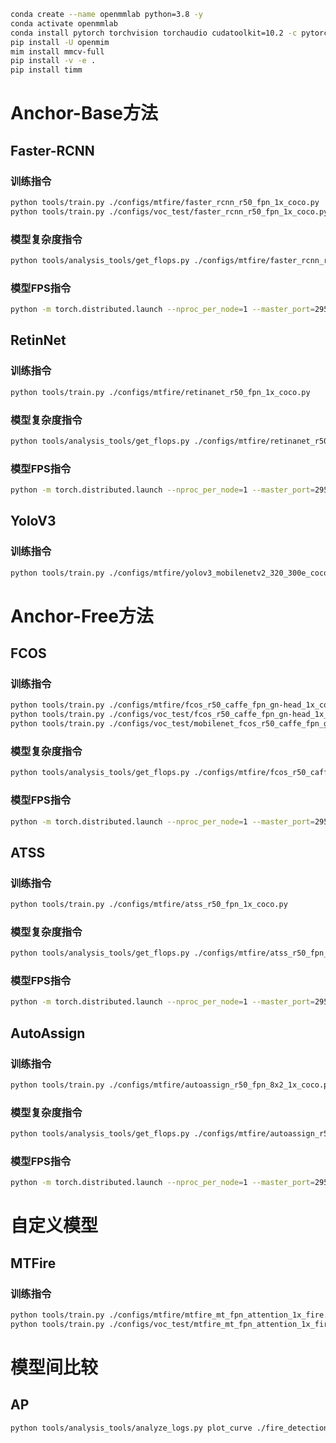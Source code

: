 ```bash
conda create --name openmmlab python=3.8 -y
conda activate openmmlab
conda install pytorch torchvision torchaudio cudatoolkit=10.2 -c pytorch
pip install -U openmim
mim install mmcv-full
pip install -v -e .
pip install timm
```

# Anchor-Base方法

## Faster-RCNN

### 训练指令

```bash
python tools/train.py ./configs/mtfire/faster_rcnn_r50_fpn_1x_coco.py
python tools/train.py ./configs/voc_test/faster_rcnn_r50_fpn_1x_coco.py
```

### 模型复杂度指令

```bash
python tools/analysis_tools/get_flops.py ./configs/mtfire/faster_rcnn_r50_fpn_1x_coco.py --shape 800 1280
```

### 模型FPS指令

```bash
python -m torch.distributed.launch --nproc_per_node=1 --master_port=29500 tools/analysis_tools/benchmark.py ./configs/mtfire/faster_rcnn_r50_fpn_1x_coco.py ./checkpoints/faster_rcnn_r50_fpn_1x_coco_20200130-047c8118.pth --launcher pytorch
```

## RetinNet

### 训练指令

```bash
python tools/train.py ./configs/mtfire/retinanet_r50_fpn_1x_coco.py
```

### 模型复杂度指令

```bash
python tools/analysis_tools/get_flops.py ./configs/mtfire/retinanet_r50_fpn_1x_coco.py --shape 800 1280
```

### 模型FPS指令

```bash
python -m torch.distributed.launch --nproc_per_node=1 --master_port=29500 tools/analysis_tools/benchmark.py ./configs/mtfire/retinanet_r50_fpn_1x_coco.py ./checkpoints/retinanet_r50_fpn_1x_coco_20200130-c2398f9e.pth --launcher pytorch
```

## YoloV3

### 训练指令

```bash
python tools/train.py ./configs/mtfire/yolov3_mobilenetv2_320_300e_coco.py
```

# Anchor-Free方法

## FCOS

### 训练指令

```bash
python tools/train.py ./configs/mtfire/fcos_r50_caffe_fpn_gn-head_1x_coco.py
python tools/train.py ./configs/voc_test/fcos_r50_caffe_fpn_gn-head_1x_coco.py
python tools/train.py ./configs/voc_test/mobilenet_fcos_r50_caffe_fpn_gn-head_1x_coco.py
```

### 模型复杂度指令

```bash
python tools/analysis_tools/get_flops.py ./configs/mtfire/fcos_r50_caffe_fpn_gn-head_1x_coco.py --shape 800 1280
```

### 模型FPS指令

```bash
python -m torch.distributed.launch --nproc_per_node=1 --master_port=29500 tools/analysis_tools/benchmark.py ./configs/mtfire/fcos_r50_caffe_fpn_gn-head_1x_coco.py ./checkpoints/fcos_r50_caffe_fpn_gn-head_1x_coco-821213aa.pth --launcher pytorch
```

## ATSS

### 训练指令

```bash
python tools/train.py ./configs/mtfire/atss_r50_fpn_1x_coco.py
```

### 模型复杂度指令

```bash
python tools/analysis_tools/get_flops.py ./configs/mtfire/atss_r50_fpn_1x_coco.py --shape 800 1280
```

### 模型FPS指令

```bash
python -m torch.distributed.launch --nproc_per_node=1 --master_port=29500 tools/analysis_tools/benchmark.py ./configs/mtfire/atss_r50_fpn_1x_coco.py ./checkpoints/atss_r50_fpn_1x_coco_20200209-985f7bd0.pth --launcher pytorch
```

## AutoAssign

### 训练指令

```bash
python tools/train.py ./configs/mtfire/autoassign_r50_fpn_8x2_1x_coco.py
```

### 模型复杂度指令

```bash
python tools/analysis_tools/get_flops.py ./configs/mtfire/autoassign_r50_fpn_8x2_1x_coco.py --shape 800 1280
```

### 模型FPS指令

```bash
python -m torch.distributed.launch --nproc_per_node=1 --master_port=29500 tools/analysis_tools/benchmark.py ./configs/mtfire/autoassign_r50_fpn_8x2_1x_coco.py ./checkpoints/auto_assign_r50_fpn_1x_coco_20210413_115540-5e17991f.pth --launcher pytorch
```

# 自定义模型

## MTFire

### 训练指令

```bash
python tools/train.py ./configs/mtfire/mtfire_mt_fpn_attention_1x_fire.py
python tools/train.py ./configs/voc_test/mtfire_mt_fpn_attention_1x_fire.py
```

# 模型间比较

## AP

```bash
python tools/analysis_tools/analyze_logs.py plot_curve ./fire_detection/fasterrcnn/20220719_104625.log.json ./fire_detection/retinanet/20220729_154416.log.json ./fire_detection/fcos/20220719_034237.log.json ./fire_detection/autoassign/20220729_150647.log.json ./fire_detection/atss/20220729_144919.log.json --legend Faster-RCNN RetinaNet FCOS AutoAssign ATSS --keys bbox_mAP
```